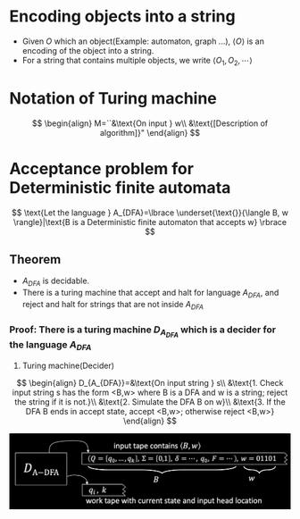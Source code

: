 # Encoding objects into a string
* Given $O$ which an object(Example: automaton, graph ...), $\langle O \rangle$ is an encoding of the object into a string.
* For a string that contains multiple objects, we write $\langle O_{1},O_{2},\cdots \rangle$


# Notation of Turing machine

$$
\begin{align}
M=``&\text{On input } w\\
&\text{[Description of algorithm]}"
\end{align}
$$

# Acceptance problem for Deterministic finite automata

$$
\text{Let the language } A_{DFA}=\lbrace \underset{\text{}}{\langle B, w \rangle}|\text{B is a Deterministic finite automaton that accepts w} \rbrace
$$

## Theorem
* $A_{DFA}$ is decidable.
* There is a turing machine that accept and halt for language $A_{DFA}$, and reject and halt for strings that are not inside $A_{DFA}$
### Proof: There is a turing machine $D_{A_{DFA}}$ which is a decider for the language $A_{DFA}$

1. Turing machine(Decider)

$$
\begin{align}
D_{A_{DFA}}=&\text{On input string } s\\
&\text{1. Check input string s has the form <B,w> where B is a DFA and w is a string; reject the string if it is not.}\\
&\text{2. Simulate the DFA B on w}\\
&\text{3. If the DFA B ends in accept state, accept <B,w>; otherwise reject <B,w>}
\end{align}
$$

![Decider for A_DFA](/image/Decider%20for%20A_DFA.png)